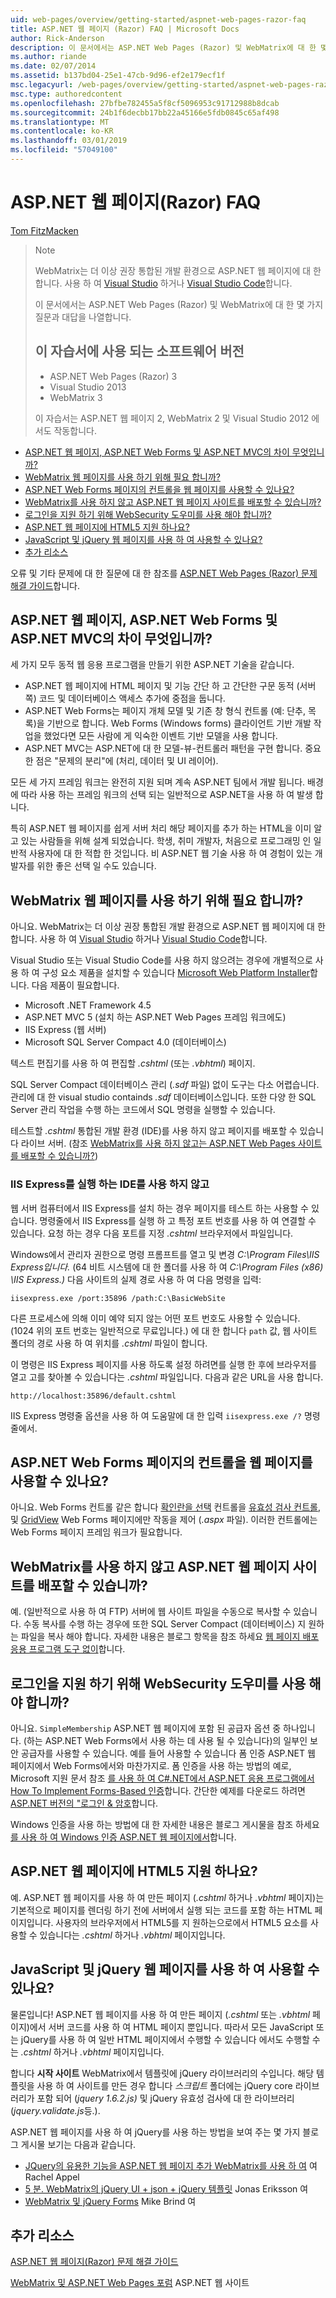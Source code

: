 ```yaml
---
uid: web-pages/overview/getting-started/aspnet-web-pages-razor-faq
title: ASP.NET 웹 페이지 (Razor) FAQ | Microsoft Docs
author: Rick-Anderson
description: 이 문서에서는 ASP.NET Web Pages (Razor) 및 WebMatrix에 대 한 몇 가지 질문과 대답을 나열합니다. 소프트웨어 버전을 사용 하는 자습서 ASP.NET 웹 페이지에서 (R...
ms.author: riande
ms.date: 02/07/2014
ms.assetid: b137bd04-25e1-47cb-9d96-ef2e179ecf1f
msc.legacyurl: /web-pages/overview/getting-started/aspnet-web-pages-razor-faq
msc.type: authoredcontent
ms.openlocfilehash: 27bfbe782455a5f8cf5096953c91712988b8dcab
ms.sourcegitcommit: 24b1f6decbb17bb22a45166e5fdb0845c65af498
ms.translationtype: MT
ms.contentlocale: ko-KR
ms.lasthandoff: 03/01/2019
ms.locfileid: "57049100"
---
```

<a name="aspnet-web-pages-razor-faq"></a>ASP.NET 웹 페이지(Razor) FAQ
====================
[Tom FitzMacken](https://github.com/tfitzmac)

> > [!NOTE] 
> > WebMatrix는 더 이상 권장 통합된 개발 환경으로 ASP.NET 웹 페이지에 대 한 합니다. 사용 하 여 [Visual Studio](xref:aspnet/web-pages/overview/getting-started/program-asp-net-web-pages-in-visual-studio) 하거나 [Visual Studio Code](https://code.visualstudio.com/)합니다.
>
> 이 문서에서는 ASP.NET Web Pages (Razor) 및 WebMatrix에 대 한 몇 가지 질문과 대답을 나열합니다.
> 
> ## <a name="software-versions-used-in-the-tutorial"></a>이 자습서에 사용 되는 소프트웨어 버전
> 
> 
> - ASP.NET Web Pages (Razor) 3
> - Visual Studio 2013
> - WebMatrix 3
>   
> 
> 이 자습서는 ASP.NET 웹 페이지 2, WebMatrix 2 및 Visual Studio 2012 에서도 작동합니다.


- [ASP.NET 웹 페이지, ASP.NET Web Forms 및 ASP.NET MVC의 차이 무엇입니까?](#Whats_the_difference_between_ASP.NET_Web_Pages,_ASP.NET_Web_Forms,_and_ASP.NET_MVC)
- [WebMatrix 웹 페이지를 사용 하기 위해 필요 합니까?](#Do_I_need_WebMatrix_in_order_to_work_with_Web_Pages)
- [ASP.NET Web Forms 페이지의 컨트롤을 웹 페이지를 사용할 수 있나요?](#Can_I_use_ASP.NET_Web_Forms_controls_on_a_Web_Pages_page)
- [WebMatrix를 사용 하지 않고 ASP.NET 웹 페이지 사이트를 배포할 수 있습니까?](#Can_I_deploy_an_ASP.NET_Web_Pages_site_without_using_WebMatrix)
- [로그인을 지원 하기 위해 WebSecurity 도우미를 사용 해야 합니까?](#Do_I_have_to_use_the_WebSecurity_helper_to_support_logins)
- [ASP.NET 웹 페이지에 HTML5 지원 하나요?](#Does_ASP.NET_Web_Pages_support_HTML5)
- [JavaScript 및 jQuery 웹 페이지를 사용 하 여 사용할 수 있나요?](#Can_I_use_JavaScript_and_jQuery_with_Web_Pages)
- [추가 리소스](#AdditionalResources)

오류 및 기타 문제에 대 한 질문에 대 한 참조를 [ASP.NET Web Pages (Razor) 문제 해결 가이드](https://go.microsoft.com/fwlink/?LinkId=253001)합니다.

<a id="Whats_the_difference_between_ASP.NET_Web_Pages,_ASP.NET_Web_Forms,_and_ASP.NET_MVC"></a>
## <a name="whats-the-difference-between-aspnet-web-pages-aspnet-web-forms-and-aspnet-mvc"></a>ASP.NET 웹 페이지, ASP.NET Web Forms 및 ASP.NET MVC의 차이 무엇입니까?

세 가지 모두 동적 웹 응용 프로그램을 만들기 위한 ASP.NET 기술을 같습니다.

- ASP.NET 웹 페이지에 HTML 페이지 및 기능 간단 하 고 간단한 구문 동적 (서버 쪽) 코드 및 데이터베이스 액세스 추가에 중점을 둡니다.
- ASP.NET Web Forms는 페이지 개체 모델 및 기존 창 형식 컨트롤 (예: 단추, 목록)을 기반으로 합니다. Web Forms (Windows forms) 클라이언트 기반 개발 작업을 했었다면 모든 사람에 게 익숙한 이벤트 기반 모델을 사용 합니다.
- ASP.NET MVC는 ASP.NET에 대 한 모델-뷰-컨트롤러 패턴을 구현 합니다. 중요 한 점은 "문제의 분리"에 (처리, 데이터 및 UI 레이어).

모든 세 가지 프레임 워크는 완전히 지원 되며 계속 ASP.NET 팀에서 개발 됩니다. 배경에 따라 사용 하는 프레임 워크의 선택 되는 일반적으로 ASP.NET을 사용 하 여 발생 합니다.

특히 ASP.NET 웹 페이지를 쉽게 서버 처리 해당 페이지를 추가 하는 HTML을 이미 알고 있는 사람들을 위해 설계 되었습니다. 학생, 취미 개발자, 처음으로 프로그래밍 인 일반적 사용자에 대 한 적합 한 것입니다. 비 ASP.NET 웹 기술 사용 하 여 경험이 있는 개발자를 위한 좋은 선택 일 수도 있습니다.

<a id="Do_I_need_WebMatrix_in_order_to_work_with_Web_Pages"></a>
## <a name="do-i-need-webmatrix-in-order-to-work-with-web-pages"></a>WebMatrix 웹 페이지를 사용 하기 위해 필요 합니까?

아니요. WebMatrix는 더 이상 권장 통합된 개발 환경으로 ASP.NET 웹 페이지에 대 한 합니다. 사용 하 여 [Visual Studio](program-asp-net-web-pages-in-visual-studio.md) 하거나 [Visual Studio Code](https://code.visualstudio.com/)합니다.

Visual Studio 또는 Visual Studio Code를 사용 하지 않으려는 경우에 개별적으로 사용 하 여 구성 요소 제품을 설치할 수 있습니다 [Microsoft Web Platform Installer](https://www.microsoft.com/web/downloads/platform.aspx)합니다. 다음 제품이 필요합니다.

- Microsoft .NET Framework 4.5
- ASP.NET MVC 5 (설치 하는 ASP.NET Web Pages 프레임 워크에도)
- IIS Express (웹 서버)
- Microsoft SQL Server Compact 4.0 (데이터베이스)

텍스트 편집기를 사용 하 여 편집할 *.cshtml* (또는 *.vbhtml*) 페이지.

SQL Server Compact 데이터베이스 관리 (*.sdf* 파일) 없이 도구는 다소 어렵습니다. 관리에 대 한 visual studio containds *.sdf* 데이터베이스입니다. 또한 다양 한 SQL Server 관리 작업을 수행 하는 코드에서 SQL 명령을 실행할 수 있습니다.

테스트할 *.cshtml* 통합된 개발 환경 (IDE)를 사용 하지 않고 페이지를 배포할 수 있습니다 라이브 서버. (참조 [WebMatrix를 사용 하지 않고는 ASP.NET Web Pages 사이트를 배포할 수 있습니까?](#Can_I_deploy_an_ASP.NET_Web_Pages_site_without_using_WebMatrix))

### <a name="running-iis-express-without-using-an-ide"></a>IIS Express를 실행 하는 IDE를 사용 하지 않고

웹 서버 컴퓨터에서 IIS Express를 설치 하는 경우 페이지를 테스트 하는 사용할 수 있습니다. 명령줄에서 IIS Express를 실행 하 고 특정 포트 번호를 사용 하 여 연결할 수 있습니다. 요청 하는 경우 다음 포트를 지정 *.cshtml* 브라우저에서 파일입니다.

Windows에서 관리자 권한으로 명령 프롬프트를 열고 및 변경 *C:\Program Files\IIS Express입니다.* (64 비트 시스템에 대 한 폴더를 사용 하 여 *C:\Program Files (x86) \IIS Express.)* 다음 사이트의 실제 경로 사용 하 여 다음 명령을 입력:

`iisexpress.exe /port:35896 /path:C:\BasicWebSite`

다른 프로세스에 의해 이미 예약 되지 않는 어떤 포트 번호도 사용할 수 있습니다. (1024 위의 포트 번호는 일반적으로 무료입니다.) 에 대 한 합니다 `path` 값, 웹 사이트 폴더의 경로 사용 하 여 위치를 *.cshtml* 파일이 합니다.

이 명령은 IIS Express 페이지를 사용 하도록 설정 하려면를 실행 한 후에 브라우저를 열고 고를 찾아볼 수 있습니다는 *.cshtml* 파일입니다. 다음과 같은 URL을 사용 합니다.

`http://localhost:35896/default.cshtml`

IIS Express 명령줄 옵션을 사용 하 여 도움말에 대 한 입력 `iisexpress.exe /?` 명령줄에서.

<a id="Can_I_use_ASP.NET_Web_Forms_controls_on_a_Web_Pages_page"></a>
## <a name="can-i-use-aspnet-web-forms-controls-on-a-web-pages-page"></a>ASP.NET Web Forms 페이지의 컨트롤을 웹 페이지를 사용할 수 있나요?

아니요. Web Forms 컨트롤 같은 합니다 [확인란을 선택](https://msdn.microsoft.com/library/system.web.ui.webcontrols.checkbox) 컨트롤을 [유효성 검사 컨트롤](https://msdn.microsoft.com/library/bwd43d0x), 및 [GridView](https://msdn.microsoft.com/library/system.web.ui.webcontrols.gridview) Web Forms 페이지에만 작동을 제어 (*.aspx* 파일). 이러한 컨트롤에는 Web Forms 페이지 프레임 워크가 필요합니다.

<a id="Can_I_deploy_an_ASP.NET_Web_Pages_site_without_using_WebMatrix"></a>
## <a name="can-i-deploy-an-aspnet-web-pages-site-without-using-webmatrix"></a>WebMatrix를 사용 하지 않고 ASP.NET 웹 페이지 사이트를 배포할 수 있습니까?

예. (일반적으로 사용 하 여 FTP) 서버에 웹 사이트 파일을 수동으로 복사할 수 있습니다. 수동 복사를 수행 하는 경우에 또한 SQL Server Compact (데이터베이스) 지 원하는 파일을 복사 해야 합니다. 자세한 내용은 블로그 항목을 참조 하세요 [웹 페이지 배포 응용 프로그램 도구 없이](http://mikepope.com/blog/DisplayBlog.aspx?permalink=2317)합니다.

<a id="Do_I_have_to_use_the_WebSecurity_helper_to_support_logins"></a>
## <a name="do-i-have-to-use-the-websecurity-helper-to-support-logins"></a>로그인을 지원 하기 위해 WebSecurity 도우미를 사용 해야 합니까?

아니요. `SimpleMembership` ASP.NET 웹 페이지에 포함 된 공급자 옵션 중 하나입니다. (하는 ASP.NET Web Forms에서 사용 하는 데 사용 될 수 있습니다)의 일부인 보안 공급자를 사용할 수 있습니다. 예를 들어 사용할 수 있습니다 폼 인증 ASP.NET 웹 페이지에서 Web Forms에서와 마찬가지로. 폼 인증을 사용 하는 방법의 예로, Microsoft 지원 문서 참조 [를 사용 하 여 C#.NET에서 ASP.NET 응용 프로그램에서 How To Implement Forms-Based 인증](https://support.microsoft.com/kb/301240)합니다. 간단한 예제를 다운로드 하려면 [ASP.NET 버전의 "로그인 &amp; 암호](http://www.codeguru.com/csharp/.net/net_asp/scripting/article.php/c19295/ASPNET-version-of-Login--Password.htm)합니다.

Windows 인증을 사용 하는 방법에 대 한 자세한 내용은 블로그 게시물을 참조 하세요 [를 사용 하 여 Windows 인증 ASP.NET 웹 페이지에서](http://mikepope.com/blog/DisplayBlog.aspx?permalink=2298)합니다.

<a id="Does_ASP.NET_Web_Pages_support_HTML5"></a>
## <a name="does-aspnet-web-pages-support-html5"></a>ASP.NET 웹 페이지에 HTML5 지원 하나요?

예. ASP.NET 웹 페이지를 사용 하 여 만든 페이지 (*.cshtml* 하거나 *.vbhtml* 페이지)는 기본적으로 페이지를 렌더링 하기 전에 서버에서 실행 되는 코드를 포함 하는 HTML 페이지입니다. 사용자의 브라우저에서 HTML5를 지 원하는으로에서 HTML5 요소를 사용할 수 있습니다는 *.cshtml* 하거나 *.vbhtml* 페이지입니다.

<a id="Can_I_use_JavaScript_and_jQuery_with_Web_Pages"></a>
## <a name="can-i-use-javascript-and-jquery-with-web-pages"></a>JavaScript 및 jQuery 웹 페이지를 사용 하 여 사용할 수 있나요?

물론입니다! ASP.NET 웹 페이지를 사용 하 여 만든 페이지 (*.cshtml* 또는 *.vbhtml* 페이지)에서 서버 코드를 사용 하 여 HTML 페이지 뿐입니다. 따라서 모든 JavaScript 또는 jQuery를 사용 하 여 일반 HTML 페이지에서 수행할 수 있습니다 에서도 수행할 수는 *.cshtml* 하거나 *.vbhtml* 페이지입니다.

합니다 **시작 사이트** WebMatrix에서 템플릿에 jQuery 라이브러리의 수입니다. 해당 템플릿을 사용 하 여 사이트를 만든 경우 합니다 *스크립트* 폴더에는 jQuery core 라이브러리가 포함 되어 (*jquery 1.6.2.js)* 및 jQuery 유효성 검사에 대 한 라이브러리 (*jquery.validate.js*등.).

ASP.NET 웹 페이지를 사용 하 여 jQuery를 사용 하는 방법을 보여 주는 몇 가지 블로그 게시물 보기는 다음과 같습니다.

- [JQuery의 유용한 기능을 ASP.NET 웹 페이지 추가 WebMatrix를 사용 하 여](http://rachelappel.com/jquery/adding-jquery-goodness-to-asp-net-web-pages-using-webmatrix/) 여 Rachel Appel
- [5 분. WebMatrix의 jQuery UI + json + jQuery 템플릿](http://joeriks.com/2011/01/30/5-min-webmatrix-jquery-ui-json-jquery-templates/) Jonas Eriksson 여
- [WebMatrix 및 jQuery Forms](http://mikesdotnetting.com/Article/155/WebMatrix-And-jQuery-Forms) Mike Brind 여

<a id="AdditionalResources"></a>
## <a name="additional-resources"></a>추가 리소스


[ASP.NET 웹 페이지(Razor) 문제 해결 가이드](https://go.microsoft.com/fwlink/?LinkId=253001)

[WebMatrix 및 ASP.NET Web Pages 포럼](https://forums.asp.net/1224.aspx/1?WebMatrix) ASP.NET 웹 사이트
